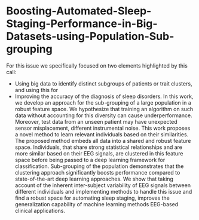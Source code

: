 # Boosting-Automated-Sleep-Staging-Performance-in-Big-Datasets-using-Population-Sub-grouping
For this issue we specifically focused on two elements highlighted by this call:
- Using big data to identify distinct subgroups of patients or trait clusters, and using this for
- Improving the accuracy of the diagnosis of sleep disorders.
In this work, we develop an approach for the sub-grouping of a large population in a robust feature space. 
We hypothesize that training an algorithm on such data without accounting for this diversity can cause underperformance. 
Moreover, test data from an unseen patient may have unexpected sensor misplacement, different instrumental noise. 
This work proposes a novel method to learn relevant individuals based on their similarities. 
The proposed method embeds all data into a shared and robust feature space. Individuals, that share strong statistical relationships and are 
more similar based on their EEG signals, are clustered in this feature space before being passed to a deep learning framework for classification. 
Sub-grouping of the population demonstrates that the clustering approach significantly boosts performance compared to state-of-the-art deep learning approaches. 
We show that taking account of the inherent inter-subject variability of EEG signals between different individuals and implementing methods 
to handle this issue and find a robust space for automating sleep staging, improves the generalization capability of machine learning methods 
EEG-based clinical applications.
